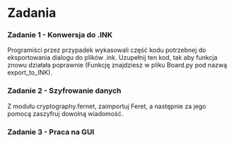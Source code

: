 # Zadania
### Zadanie 1 - Konwersja do .INK
Programiści przez przypadek wykasowali część kodu potrzebnej do eksportowania dialogu do plików .ink. Uzupełnij ten kod, tak aby funkcja znowu działała poprawnie (Funkcję znajdziesz w pliku Board.py pod nazwą export_to_INK).

### Zadanie 2 -  Szyfrowanie danych
Z modułu cryptography.fernet, zaimportuj Feret, a następnie za jego pomocą zaszyfruj dowolną wiadomość.

### Zadanie 3 - Praca na GUI

